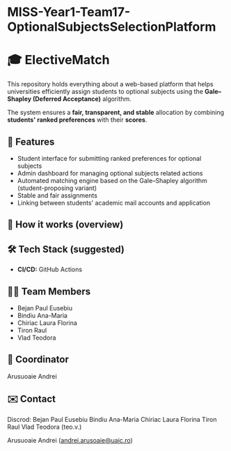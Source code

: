 # MISS-Year1-Team17-OptionalSubjectsSelectionPlatform

# 🎓 ElectiveMatch

This repository holds everything about a web-based platform that helps universities efficiently assign students to optional subjects using the **Gale–Shapley (Deferred Acceptance)** algorithm.

The system ensures a **fair, transparent, and stable** allocation by combining **students' ranked preferences** with their **scores**.

## 🚀 Features
- Student interface for submitting ranked preferences for optional subjects  
- Admin dashboard for managing optional subjects related actions  
- Automated matching engine based on the Gale–Shapley algorithm (student-proposing variant)  
- Stable and fair assignments   
- Linking between students' academic mail accounts and application  

## 🧩 How it works (overview)

## 🛠️ Tech Stack (suggested)
  
- **CI/CD:** GitHub Actions

## 🧑‍💻 Team Members
- Bejan Paul Eusebiu
- Bindiu Ana-Maria
- Chiriac Laura Florina
- Tiron Raul
- Vlad Teodora

## 🤝 Coordinator
Arusuoaie Andrei

## ✉️ Contact
Discrod: 
Bejan Paul Eusebiu
Bindiu Ana-Maria
Chiriac Laura Florina
Tiron Raul
Vlad Teodora (teo.v.)

Arusuoaie Andrei (andrei.arusoaie@uaic.ro)

